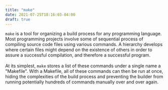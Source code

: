 ```yaml
---
title: "make"
date: 2021-07-25T18:16:03-04:00
draft: true
---
```


`make` is a tool for organizing a build process for any programming language. Most
programming projects involve some of sequential process of compiling source code
files using various commands. A hierarchy develops where certain files might depend
on the existence of others in order to assure a successful compilation, and therefore
a successful program.
<br>
<br>
At its simplest, `make` stores a list of these commands under a single name a "Makefile".
With a Makefile, all of these commands can then be run at once, hiding the
complexities of the build process and preventing the builder from running
potentially hundreds of commands manually over and over again.

